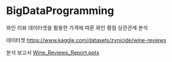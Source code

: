 # BigDataProgramming
와인 리뷰 데이터셋을 활용한 가격에 따른 와인 평점 상관관계 분석

데이터셋
https://www.kaggle.com/datasets/zynicide/wine-reviews

분석 보고서
[Wine_Reviews_Report.pptx](https://github.com/dj991108/BigDataProgramming/files/11926430/Wine_Reviews_Report.pptx)
